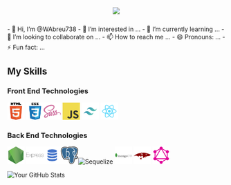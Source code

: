 <h1 align="center">
    <img src="https://readme-typing-svg.herokuapp.com/?font=Righteous&size=35&center=true&vCenter=true&width=500&height=70&duration=4000&lines=Hello+World!+👋;+I'm+Wesley+Abreu!;" />
</h1>
- 👋 Hi, I’m @WAbreu738
- 👀 I’m interested in ...
- 🌱 I’m currently learning ...
- 💞️ I’m looking to collaborate on ...
- 📫 How to reach me ...
- 😄 Pronouns: ...
- ⚡ Fun fact: ...

## My Skills

### Front End Technologies
<img src="https://raw.githubusercontent.com/github/explore/main/topics/html/html.png" alt="HTML" width="40" height="40"/> <img src="https://raw.githubusercontent.com/github/explore/main/topics/css/css.png" alt="CSS" width="40" height="40"/><img src="https://raw.githubusercontent.com/github/explore/main/topics/sass/sass.png" alt="SCSS" width="40" height="40"/> <img src="https://raw.githubusercontent.com/github/explore/main/topics/javascript/javascript.png" alt="JavaScript" width="40" height="40"/> <img src="https://raw.githubusercontent.com/github/explore/main/topics/tailwind/tailwind.png" alt="TailwindCSS" width="40" height="40"/> <img src="https://raw.githubusercontent.com/github/explore/main/topics/react/react.png" alt="React" width="40" height="40"/> 

### Back End Technologies
<img src="https://raw.githubusercontent.com/github/explore/main/topics/nodejs/nodejs.png" alt="Node.js" width="40" height="40"/> <img src="https://raw.githubusercontent.com/github/explore/main/topics/express/express.png" alt="Express.js" width="40" height="40"/><img src="https://raw.githubusercontent.com/github/explore/main/topics/sql/sql.png" alt="SQL" width="40" height="40"/><img src="https://raw.githubusercontent.com/github/explore/main/topics/postgresql/postgresql.png" alt="PostgreSQL" width="40" height="40"/><img src="https://raw.githubusercontent.com/github/explore/main/topics/sequelize/sequelize.png" alt="Sequelize" width="40" height="40"/> <img src="https://raw.githubusercontent.com/github/explore/main/topics/mongodb/mongodb.png" alt="MongoDB" width="40" height="40"/> <img src="https://raw.githubusercontent.com/github/explore/main/topics/mongoose/mongoose.png" alt="Mongoose" width="40" height="40"/> <img src="https://raw.githubusercontent.com/github/explore/main/topics/graphql/graphql.png" alt="GraphQL" width="40" height="40"/> 

![Your GitHub Stats](https://github-readme-stats.vercel.app/api?username=WAbreu738&show_icons=true&theme=radical)
<!---
WAbreu738/WAbreu738 is a ✨ special ✨ repository because its `README.md` (this file) appears on your GitHub profile.
You can click the Preview link to take a look at your changes.
--->
